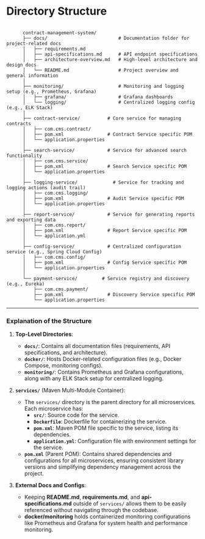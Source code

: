 # Directory Structure

```

	  contract-management-system/
	  ├── docs/                          # Documentation folder for project-related docs
	  │   ├── requirements.md
	  │   ├── api-specifications.md      # API endpoint specifications
	  │   ├── architecture-overview.md   # High-level architecture and design docs
	  │   └── README.md                  # Project overview and general information
	  │
	  ├── monitoring/                    # Monitoring and logging setup (e.g., Prometheus, Grafana)
	  │   ├── grafana/                   # Grafana dashboards
	  │   └── logging/                   # Centralized logging config (e.g., ELK Stack)
	  │
	  ├── contract-service/          # Core service for managing contracts
	  │   ├── com.cms.contract/
	  │   ├── pom.xml                # Contract Service specific POM
	  │   └── application.properties
	  │
	  ├── search-service/            # Service for advanced search functionality
	  │   ├── com.cms.service/
	  │   ├── pom.xml                # Search Service specific POM
	  │   └── application.properties
	  │
	  ├── logging-service/             # Service for tracking and logging actions (audit trail)
	  │   ├── com.cms.logging/
	  │   ├── pom.xml                # Audit Service specific POM
	  │   └── application.properties
	  │
	  ├── report-service/            # Service for generating reports and exporting data
	  │   ├── com.cms.report/
	  │   ├── pom.xml                # Report Service specific POM
	  │   └── application.yml
	  │
	  ├── config-service/            # Centralized configuration service (e.g., Spring Cloud Config)
	  │   ├── com.cms.config/
	  │   ├── pom.xml                # Config Service specific POM
	  │   └── application.properties
	  │
	  └── payment-service/         # Service registry and discovery (e.g., Eureka)
	      ├── com.cms.payment/
	      ├── pom.xml                # Discovery Service specific POM
	      └── application.properties

```

---

### Explanation of the Structure

1. **Top-Level Directories**:
   - **`docs/`**: Contains all documentation files (requirements, API specifications, and architecture).
   - **`docker/`**: Hosts Docker-related configuration files (e.g., Docker Compose, monitoring configs).
   - **`monitoring/`**: Contains Prometheus and Grafana configurations, along with any ELK Stack setup for centralized logging.
   
2. **`services/`** (Maven Multi-Module Container):
   - The `services/` directory is the parent directory for all microservices. Each microservice has:
      - **`src/`**: Source code for the service.
      - **`Dockerfile`**: Dockerfile for containerizing the service.
      - **`pom.xml`**: Maven POM file specific to the service, listing its dependencies.
      - **`application.yml`**: Configuration file with environment settings for the service.
   - **`pom.xml`** (Parent POM): Contains shared dependencies and configurations for all microservices, ensuring consistent library versions and simplifying dependency management across the project.

3. **External Docs and Configs**:
   - Keeping **README.md**, **requirements.md**, and **api-specifications.md** outside of `services/` allows them to be easily referenced without navigating through the codebase.
   - **docker/monitoring** holds containerized monitoring configurations like Prometheus and Grafana for system health and performance monitoring.
